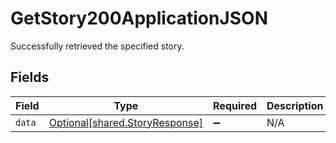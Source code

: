 # GetStory200ApplicationJSON

Successfully retrieved the specified story.


## Fields

| Field                                                                  | Type                                                                   | Required                                                               | Description                                                            |
| ---------------------------------------------------------------------- | ---------------------------------------------------------------------- | ---------------------------------------------------------------------- | ---------------------------------------------------------------------- |
| `data`                                                                 | [Optional[shared.StoryResponse]](../../models/shared/storyresponse.md) | :heavy_minus_sign:                                                     | N/A                                                                    |